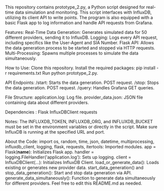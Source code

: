 This repository contains prototype_2.py, a Python script designed for real-time data simulation and monitoring.
This script interfaces with InfluxDB, utilizing its client API to write points.
The program is also equipped with a basic Flask app to log information and handle API requests from Grafana.

Features:
Real-Time Data Generation: Generates simulated data for 50 different providers, sending it to InfluxDB.
Logging: Logs every API request, including specifics like the User-Agent and SIA Number.
Flask API: Allows the data generation process to be started and stopped via HTTP requests.
Multi-Processing: Spawns multiple processes to simulate the data simultaneously.

How to Use:
Clone this repository.
Install the required packages: pip install -r requirements.txt
Run python prototype_2.py.

API Endpoints:
/start: Starts the data generation. POST request.
/stop: Stops the data generation. POST request.
/query: Handles Grafana GET queries.

File Structure:
application.log: Log file.
provider_data.json: JSON file containing data about different providers.

Dependencies :
Flask
InfluxDBClient
requests

Notes:
The INFLUXDB_TOKEN, INFLUXDB_ORG, and INFLUXDB_BUCKET must be set in the environment variables or directly in the script.
Make sure InfluxDB is running at the specified URL and port.

About the Code:
import os, random, time, json, datetime, multiprocessing, influxdb_client, logging, flask, requests, itertools: Imported modules.
app = Flask(__name__): Initializes Flask app.
handler = logging.FileHandler('application.log'): Sets up logging.
client = InfluxDBClient(...): Initializes InfluxDB Client.
load_or_generate_data(): Loads existing or generates new provider data.
start_data_generation() and stop_data_generation(): Start and stop data generation via API.
generate_data_simultaneously(): Function to generate data simultaneously for different providers.
Feel free to edit this README.md as needed.





